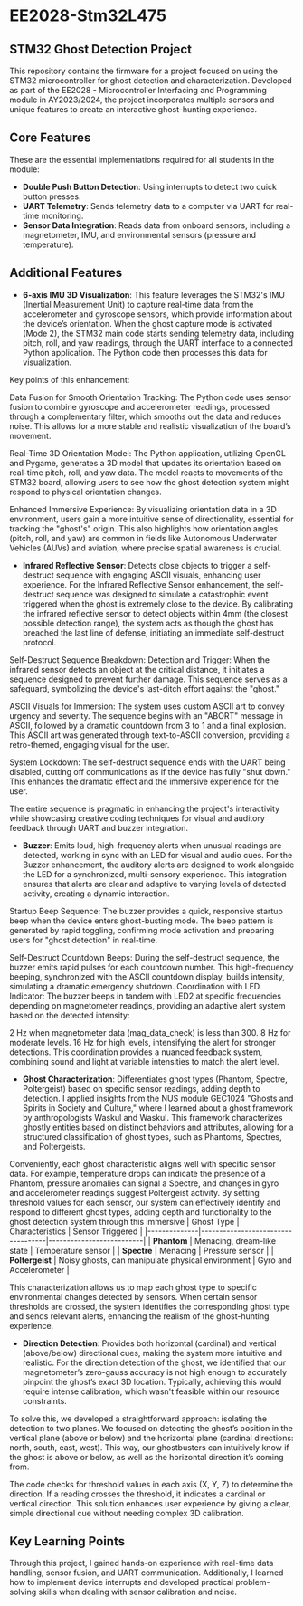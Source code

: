 # EE2028-Stm32L475

## STM32 Ghost Detection Project
This repository contains the firmware for a project focused on using the STM32 microcontroller for ghost detection and characterization. Developed as part of the EE2028 - Microcontroller Interfacing and Programming module in AY2023/2024, the project incorporates multiple sensors and unique features to create an interactive ghost-hunting experience.

## Core Features
These are the essential implementations required for all students in the module:

- **Double Push Button Detection**: Using interrupts to detect two quick button presses.
- **UART Telemetry**: Sends telemetry data to a computer via UART for real-time monitoring.
- **Sensor Data Integration**: Reads data from onboard sensors, including a magnetometer, IMU, and environmental sensors (pressure and temperature).

## Additional Features
- **6-axis IMU 3D Visualization**: 
This feature leverages the STM32's IMU (Inertial Measurement Unit) to capture real-time data from the accelerometer and gyroscope sensors, which provide information about the device’s orientation. When the ghost capture mode is activated (Mode 2), the STM32 main code starts sending telemetry data, including pitch, roll, and yaw readings, through the UART interface to a connected Python application. The Python code then processes this data for visualization.

Key points of this enhancement:

Data Fusion for Smooth Orientation Tracking: The Python code uses sensor fusion to combine gyroscope and accelerometer readings, processed through a complementary filter, which smooths out the data and reduces noise. This allows for a more stable and realistic visualization of the board’s movement.

Real-Time 3D Orientation Model: The Python application, utilizing OpenGL and Pygame, generates a 3D model that updates its orientation based on real-time pitch, roll, and yaw data. The model reacts to movements of the STM32 board, allowing users to see how the ghost detection system might respond to physical orientation changes.

Enhanced Immersive Experience: By visualizing orientation data in a 3D environment, users gain a more intuitive sense of directionality, essential for tracking the "ghost's" origin. This also highlights how orientation angles (pitch, roll, and yaw) are common in fields like Autonomous Underwater Vehicles (AUVs) and aviation, where precise spatial awareness is crucial.

- **Infrared Reflective Sensor**: Detects close objects to trigger a self-destruct sequence with engaging ASCII visuals, enhancing user experience.
For the Infrared Reflective Sensor enhancement, the self-destruct sequence was designed to simulate a catastrophic event triggered when the ghost is extremely close to the device. By calibrating the infrared reflective sensor to detect objects within 4mm (the closest possible detection range), the system acts as though the ghost has breached the last line of defense, initiating an immediate self-destruct protocol.

Self-Destruct Sequence Breakdown:
Detection and Trigger: When the infrared sensor detects an object at the critical distance, it initiates a sequence designed to prevent further damage. This sequence serves as a safeguard, symbolizing the device's last-ditch effort against the "ghost."

ASCII Visuals for Immersion: The system uses custom ASCII art to convey urgency and severity. The sequence begins with an "ABORT" message in ASCII, followed by a dramatic countdown from 3 to 1 and a final explosion. This ASCII art was generated through text-to-ASCII conversion, providing a retro-themed, engaging visual for the user.

System Lockdown: The self-destruct sequence ends with the UART being disabled, cutting off communications as if the device has fully "shut down." This enhances the dramatic effect and the immersive experience for the user.

The entire sequence is pragmatic in enhancing the project's interactivity while showcasing creative coding techniques for visual and auditory feedback through UART and buzzer integration.

- **Buzzer**: Emits loud, high-frequency alerts when unusual readings are detected, working in sync with an LED for visual and audio cues.
For the Buzzer enhancement, the auditory alerts are designed to work alongside the LED for a synchronized, multi-sensory experience. This integration ensures that alerts are clear and adaptive to varying levels of detected activity, creating a dynamic interaction.

Startup Beep Sequence: The buzzer provides a quick, responsive startup beep when the device enters ghost-busting mode. The beep pattern is generated by rapid toggling, confirming mode activation and preparing users for "ghost detection" in real-time.

Self-Destruct Countdown Beeps: During the self-destruct sequence, the buzzer emits rapid pulses for each countdown number. This high-frequency beeping, synchronized with the ASCII countdown display, builds intensity, simulating a dramatic emergency shutdown. 
Coordination with LED Indicator: The buzzer beeps in tandem with LED2 at specific frequencies depending on magnetometer readings, providing an adaptive alert system based on the detected intensity:

2 Hz when magnetometer data (mag_data_check) is less than 300.
8 Hz for moderate levels.
16 Hz for high levels, intensifying the alert for stronger detections.
This coordination provides a nuanced feedback system, combining sound and light at variable intensities to match the alert level. 

- **Ghost Characterization**: Differentiates ghost types (Phantom, Spectre, Poltergeist) based on specific sensor readings, adding depth to detection.
I applied insights from the NUS module GEC1024 "Ghosts and Spirits in Society and Culture," where I learned about a ghost framework by anthropologists Waskul and Waskul. This framework characterizes ghostly entities based on distinct behaviors and attributes, allowing for a structured classification of ghost types, such as Phantoms, Spectres, and Poltergeists.

Conveniently, each ghost characteristic aligns well with specific sensor data. For example, temperature drops can indicate the presence of a Phantom, pressure anomalies can signal a Spectre, and changes in gyro and accelerometer readings suggest Poltergeist activity. By setting threshold values for each sensor, our system can effectively identify and respond to different ghost types, adding depth and functionality to the ghost detection system through this immersive
| Ghost Type   | Characteristics                   | Sensor Triggered        |
|--------------|-----------------------------------|--------------------------|
| **Phantom**  | Menacing, dream-like state        | Temperature sensor       |
| **Spectre**  | Menacing                          | Pressure sensor          |
| **Poltergeist** | Noisy ghosts, can manipulate physical environment | Gyro and Accelerometer |

This characterization allows us to map each ghost type to specific environmental changes detected by sensors. When certain sensor thresholds are crossed, the system identifies the corresponding ghost type and sends relevant alerts, enhancing the realism of the ghost-hunting experience.
- **Direction Detection**: Provides both horizontal (cardinal) and vertical (above/below) directional cues, making the system more intuitive and realistic.
For the direction detection of the ghost, we identified that our magnetometer’s zero-gauss accuracy is not high enough to accurately pinpoint the ghost’s exact 3D location. Typically, achieving this would require intense calibration, which wasn't feasible within our resource constraints.

To solve this, we developed a straightforward approach: isolating the detection to two planes. We focused on detecting the ghost’s position in the vertical plane (above or below) and the horizontal plane (cardinal directions: north, south, east, west). This way, our ghostbusters can intuitively know if the ghost is above or below, as well as the horizontal direction it’s coming from.

The code checks for threshold values in each axis (X, Y, Z) to determine the direction. If a reading crosses the threshold, it indicates a cardinal or vertical direction. This solution enhances user experience by giving a clear, simple directional cue without needing complex 3D calibration.

## Key Learning Points
Through this project, I gained hands-on experience with real-time data handling, sensor fusion, and UART communication. Additionally, I learned how to implement device interrupts and developed practical problem-solving skills when dealing with sensor calibration and noise.
